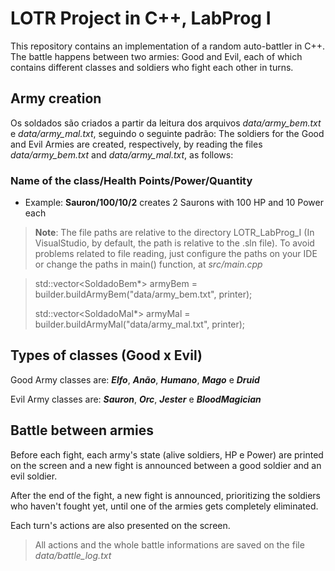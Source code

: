 # LOTR Project in C++, LabProg I

This repository contains an implementation of a random auto-battler in C++. The battle happens between two armies: Good and Evil, each of which contains different classes and soldiers who fight each other in turns.

## Army creation

Os soldados são criados a partir da leitura dos arquivos *data/army_bem.txt* e *data/army_mal.txt*, seguindo o seguinte padrão:
The soldiers for the Good and Evil Armies are created, respectively, by reading the files *data/army_bem.txt* and *data/army_mal.txt*, as follows:

### **Name of the class/Health Points/Power/Quantity**

- Example: **Sauron/100/10/2** creates 2 Saurons with 100 HP and 10 Power each

> **Note**: The file paths are relative to the directory LOTR_LabProg_I (In VisualStudio, by default, the path is relative to the .sln file).
> To avoid problems related to file reading, just configure the paths on your IDE or change the paths in main() function, at *src/main.cpp*

> std::vector<SoldadoBem*> armyBem = builder.buildArmyBem("data/army_bem.txt", printer);
> 
> std::vector<SoldadoMal*> armyMal = builder.buildArmyMal("data/army_mal.txt", printer);

## Types of classes (Good x Evil)

Good Army classes are: ***Elfo***, ***Anão***, ***Humano***, ***Mago*** e ***Druid***

Evil Army classes are: ***Sauron***, ***Orc***, ***Jester*** e ***BloodMagician***

## Battle between armies

Before each fight, each army's state (alive soldiers, HP e Power) are printed on the screen and a new fight is announced between a good soldier and an evil soldier.

After the end of the fight, a new fight is announced, prioritizing the soldiers who haven't fought yet, until one of the armies gets completely eliminated.

Each turn's actions are also presented on the screen.

> All actions and the whole battle informations are saved on the file *data/battle_log.txt*
